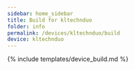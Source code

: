 ```yaml
---
sidebar: home_sidebar
title: Build for kltechnduo
folder: info
permalink: /devices/kltechnduo/build
device: kltechnduo
---
```

{% include templates/device_build.md %}
